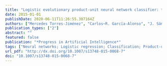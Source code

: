 ```yaml
---
title: "Logistic evolutionary product-unit neural network classifier: the case of agrarian efficiency"
date: 2015-01-01
publishDate: 2020-06-11T11:26:55.387164Z
authors: ["Mercedes Torres-Jiménez", "Carlos~R. García-Alonso", "J. Sánchez-Monedero", "Salud Millán-Lara", "César Hervás-Martínez"]
publication_types: ["2"]
abstract: ""
featured: false
publication: "*Progress in Artificial Intelligence*"
tags: ["Neural networks; Logistic regression; Classification; Product-unit; Evolutionary algorithms; Agrarian technical efficiency; Data envelopment analysis"]
url_pdf: "http://dx.doi.org/10.1007/s13748-015-0068-7"
doi: "10.1007/s13748-015-0068-7"
---
```


